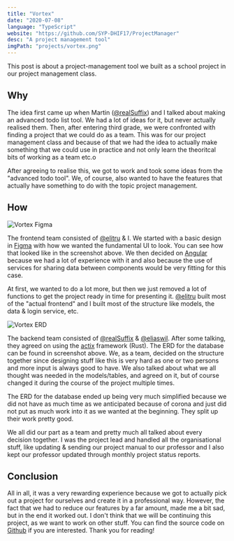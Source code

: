 ```yaml
---
title: "Vortex"
date: "2020-07-08"
language: "TypeScript"
website: "https://github.com/SYP-DHIF17/ProjectManager"
desc: "A project management tool"
imgPath: "projects/vortex.png"
---
```


This post is about a project-management tool we built as a school project in our project management class.

## Why

The idea first came up when Martin ([@realSuffix][1]) and I talked about making an advanced todo list tool. We had a lot of ideas for it, but never actually realised them. Then, after entering third grade, we were confronted with finding a project that we could do as a team. This was for our project management class and because of that we had the idea to actually make something that we could use in practice and not only learn the theoritcal bits of working as a team etc.o

After agreeing to realise this, we got to work and took some ideas from the "advanced todo tool". We, of course, also wanted to have the features that actually have something to do with the topic project management.

## How

<div class="image">
<img src="/images/projects/vortex-figma.png" alt="Vortex Figma">
</div>

The frontend team consisted of [@elitru][5] & I. We started with a basic design in [Figma][2] with how we wanted the fundamental UI to look. You can see how that looked like in the screenshot above. We then decided on [Angular][3] because we had a lot of experience with it and also because the use of services for sharing data between components would be very fitting for this case.

At first, we wanted to do a lot more, but then we just removed a lot of functions to get the project ready in time for presenting it. [@elitru][5] built most of the "actual frontend" and I built most of the structure like models, the data & login service, etc.

<div class="image">
	<img src="/images/projects/vortex-erd.png" alt="Vortex ERD">
</div>

The backend team consisted of [@realSuffix][1] & [@eliaswil][6]. After some talking, they agreed on using the [actix][4] framework (Rust). The ERD for the database can be found in screenshot above. We, as a team, decided on the structure together since designing stuff like this is very hard as one or two persons and more input is always good to have. We also talked about what we all thought was needed in the models/tables, and agreed on it, but of course changed it during the course of the project multiple times.

The ERD for the database ended up being very much simplified because we did not have as much time as we anticipated because of corona and just did not put as much work into it as we wanted at the beginning. They split up their work pretty good.

We all did our part as a team and pretty much all talked about every decision together. I was the project lead and handled all the organisational stuff, like updating & sending our project manual to our professor and I also kept our professor updated through monthly project status reports.

## Conclusion

All in all, it was a very rewarding experience because we got to actually pick out a project for ourselves and create it in a professional way. However, the fact that we had to reduce our features by a far amount, made me a bit sad, but in the end it worked out. I don't think that we will be continuing this project, as we want to work on other stuff. You can find the source code on [Github][7] if you are interested. Thank you for reading!

[1]: https://github.com/realSuffix
[2]: https://figma.com
[3]: https://angular.io
[4]: https://github.com/actix
[5]: https://github.com/elitru
[6]: https://github.com/eliaswil
[7]: https://github.com/SYP-DHIF17/ProjectManager
